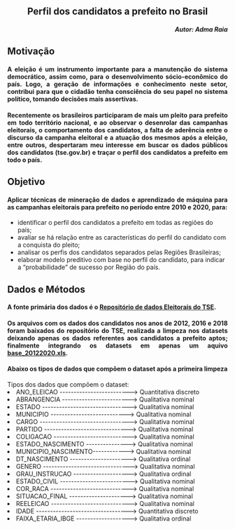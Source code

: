## <div style="text-align: Center"> Perfil dos candidatos a prefeito no Brasil </div>

##### <div style="text-align: right"> Autor: Adma Raia</div>


## <div style="text-align: justify"> Motivação</div> 


#### <div style="text-align: justify"> A eleição é um instrumento importante para a manutenção do sistema democrático, assim como, para o desenvolvimento sócio-econômico do país. Logo, a geração de informações e conhecimento neste setor, contribui para que o cidadão tenha consciência do seu papel no sistema político, tomando decisões mais assertivas. </div>

#### <p> <div style="text-align: justify"> Recentemente os brasileiros participaram de mais um pleito para prefeito em todo território nacional, e ao observar o desenrolar das campanhas eleitorais, o comportamento dos candidatos, a falta de aderência entre o discurso da campanha eleitoral e a atuação dos mesmos após a eleição, entre outros, despertaram meu interesse em buscar os dados públicos dos candidatos (tse.gov.br) e traçar o perfil dos candidatos a prefeito em todo o país. </div></p>


## <div style="text-align: justify"> Objetivo</div> 
#### <p> <div style="text-align: justify"> Aplicar técnicas de mineração de dados e aprendizado de máquina para as campanhas eleitorais para prefeito no período entre 2010 e 2020, para:
  <ul>
  <li> identificar o perfil dos candidatos a prefeito em todas as regiões do país;
  <li> avaliar se há relação entre as características do perfil do candidato com a conquista do pleito;
  <li> analisar os perfis dos candidatos separados pelas Regiões Brasileiras; 
  <li> elaborar modelo preditivo com base no perfil do candidato, para indicar a “probabilidade” de  sucesso por Região do país.
  </ul>
  </div></p>
  
  
  ## <div style="text-align: justify"> Dados e Métodos</div> 
 #### <p> <div style="text-align: justify"> A fonte primária dos dados é o [Repositório de dados Eleitorais do TSE](https://www.tse.jus.br/eleicoes/estatisticas/repositorio-de-dados-eleitorais-1).</div></p>
 ####  <p> <div style="text-align: justify">Os arquivos com os dados dos candidatos nos anos de 2012, 2016 e 2018 foram baixados do repositório do TSE, realizada a limpeza nos datasets deixando apenas os dados referentes aos candidatos a prefeito aptos; finalmente integrando os datasets em apenas um aquivo [base_20122020.xls](https://github.com/admaraia/PerfilCandPrefeito-Brasil/blob/main/base_20122020.xlsx). </div></p>
 
 #### <p> <div style="text-align: justify"> Abaixo os tipos de dados que compõem o dataset após a primeira limpeza
 
<il>
 Tipos dos dados que compõem o dataset:
<li>ANO_ELEICAO   ------------------------->        Quantitativa discreto
<li>ABRANGENCIA   ------------------------>           Qualitativa nominal
<li>ESTADO       ------------------------------->            Qualitativa nominal
<li>MUNICIPIO     --------------------------->           Qualitativa nominal
<li>CARGO          -------------------------------->          Qualitativa nominal
<li>PARTIDO         ------------------------------>         Qualitativa nominal
<li>COLIGACAO           --------------------------->     Qualitativa nominal
<li>ESTADO_NASCIMENTO  --------------->      Qualitativa nominal
<li>MUNICIPIO_NASCIMENTO------------>    Qualitativa nominal
<li>DT_NASCIMENTO      --------------------->      Qualitativa ordinal
<li>GENERO           ------------------------------->        Qualitativa nominal
<li>GRAU_INSTRUCAO   -------------------->        Qualitativa ordinal
<li>ESTADO_CIVIL      ------------------------->       Qualitativa nominal
<li>COR_RACA          ---------------------------->       Qualitativa nominal
<li>SITUACAO_FINAL    --------------------->       Qualitativa nominal
<li>REELEICAO         ---------------------------->       Qualitativa nominal
<li>IDADE            --------------------------------->        Quantitativa discreto
<li>FAIXA_ETARIA_IBGE  ------------------->     Qualitativa ordinal
  </il></div></p>
